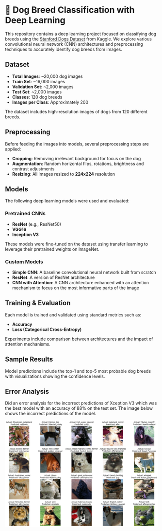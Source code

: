 # 🐶 Dog Breed Classification with Deep Learning

This repository contains a deep learning project focused on classifying dog breeds using the [Stanford Dogs Dataset](https://www.kaggle.com/datasets/jessicali9530/stanford-dogs-dataset) from Kaggle. We explore various convolutional neural network (CNN) architectures and preprocessing techniques to accurately identify dog breeds from images.

## Dataset

- **Total Images**: ~20,000 dog images
- **Train Set**: ~16,000 images  
- **Validation Set**: ~2,000 images  
- **Test Set**: ~2,000 images  
- **Classes**: 120 dog breeds  
- **Images per Class**: Approximately 200  

The dataset includes high-resolution images of dogs from 120 different breeds.

## Preprocessing

Before feeding the images into models, several preprocessing steps are applied:

- **Cropping**: Removing irrelevant background for focus on the dog  
- **Augmentation**: Random horizontal flips, rotations, brightness and contrast adjustments  
- **Resizing**: All images resized to **224x224** resolution

## Models

The following deep learning models were used and evaluated:

### Pretrained CNNs

- **ResNet** (e.g., ResNet50)
- **VGG16**
- **Inception V3**

These models were fine-tuned on the dataset using transfer learning to leverage their pretrained weights on ImageNet.

### Custom Models

- **Simple CNN**: A baseline convolutional neural network built from scratch
- **ResNet**: A version of ResNet architecture
- **CNN with Attention**: A CNN architecture enhanced with an attention mechanism to focus on the most informative parts of the image

## Training & Evaluation

Each model is trained and validated using standard metrics such as:

- **Accuracy**
- **Loss (Categorical Cross-Entropy)**

Experiments include comparison between architectures and the impact of attention mechanisms.

## Sample Results

Model predictions include the top-1 and top-5 most probable dog breeds with visualizations showing the confidence levels.

## Error Analysis

Did an error analysis for the incorrect predictions of Xception V3 which was the best model with an accuracy of 88% on the test set. The image below shows the incorrect predictions of the model.

![Error Analysis on XceptionV3](error_analysis.png)

